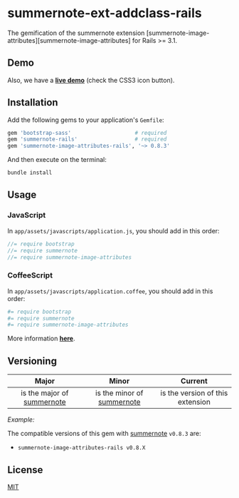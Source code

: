 # summernote-ext-addclass-rails

The gemification of the summernote extension [summernote-image-attributes][summernote-image-attributes]
for Rails >= 3.1.

## Demo

Also, we have a [**live demo**][summernote-addclass-demo] (check the CSS3 icon button).

## Installation

Add the following gems to your application's `Gemfile`:

```ruby
gem 'bootstrap-sass'                    # required
gem 'summernote-rails'                  # required
gem 'summernote-image-attributes-rails', '~> 0.8.3'
```

And then execute on the terminal:

```sh
bundle install
```

## Usage

### JavaScript

In `app/assets/javascripts/application.js`, you should add in this order:

```js
//= require bootstrap
//= require summernote
//= require summernote-image-attributes
```

### CoffeeScript

In `app/assets/javascripts/application.coffee`, you should add in this order:

```coffeescript
#= require bootstrap
#= require summernote
#= require summernote-image-attributes
```

More information [**here**][summernote-addclass-wiki].

## Versioning

|  Major  |  Minor  |  Current  |
|:-------:|:-------:|:---------:|
| is the major of [summernote][summernote] | is the minor of [summernote][summernote] | is the version of this extension |

*Example:*

The compatible versions of this gem with [summernote][summernote] `v0.8.3` are:

- `summernote-image-attributes-rails v0.8.X`

## License

[MIT][license]


[summernote]: https://github.com/summernote/summernote
[summernote-addclass]: https://github.com/creativeprogramming/summernote-addclass
[summernote-addclass-wiki]: https://github.com/creativeprogramming/summernote-addclass/wiki
[summernote-addclass-demo]: https://jsfiddle.net/rastrano/dtgr5q29/
[license]: ./LICENSE.txt
